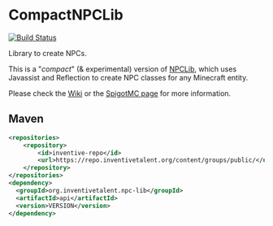 # CompactNPCLib

[![Build Status](http://ci.inventivetalent.org/job/CompactNPCLib/badge/icon)](https://ci.inventivetalent.org/job/CompactNPCLib/)

Library to create NPCs.  

This is a "*compact*" (&amp; experimental) version of [NPCLib](https://github.com/InventivetalentDev/NPCLib), which uses Javassist and Reflection to create NPC classes for any Minecraft entity.  

Please check the [Wiki](https://github.com/InventivetalentDev/CompactNPCLib/wiki) or the [SpigotMC page](https://www.spigotmc.org/resources/api-npclib-1-7-1-8-1-9.5853/) for more information. 

## Maven
```xml
<repositories>
	<repository>
		<id>inventive-repo</id>
		<url>https://repo.inventivetalent.org/content/groups/public/</url>
	</repository>
</repositories>
<dependency>
  <groupId>org.inventivetalent.npc-lib</groupId>
  <artifactId>api</artifactId>
  <version>VERSION</version>
</dependency>
```
